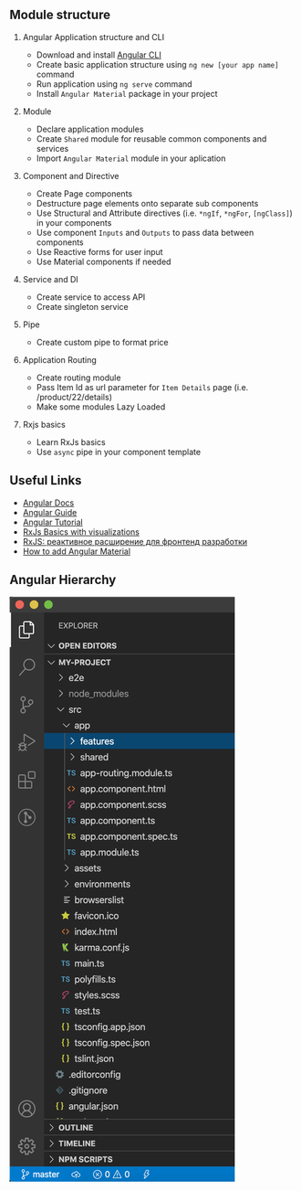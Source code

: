 ## Module structure
1. Angular Application structure and CLI
    * Download and install [Angular CLI](https://cli.angular.io)
    * Create basic application structure using `ng new [your app name]` command
    * Run application using `ng serve` command
    * Install `Angular Material` package in your project

2. Module
    * Declare application modules
    * Create `Shared` module for reusable common components and services
    * Import `Angular Material` module in your aplication

3. Component and Directive
    * Create Page components
    * Destructure page elements onto separate sub components
    * Use Structural and Attribute directives (i.e. `*ngIf`, `*ngFor`, `[ngClass]`) in your components
    * Use component `Inputs` and `Outputs` to pass data between components
    * Use Reactive forms for user input
    * Use Material components if needed

4. Service and DI
    * Create service to access API
    * Create singleton service

6. Pipe
    * Create custom pipe to format price

5. Application Routing
    * Create routing module
    * Pass Item Id as url parameter for `Item Details` page (i.e. /product/22/details)
    * Make some modules Lazy Loaded

6. Rxjs basics
    * Learn RxJs basics
    * Use `async` pipe in your component template

## Useful Links
- [Angular Docs](https://angular.io/guide/setup-local)
- [Angular Guide](https://metanit.com/web/angular2/1.1.php)
- [Angular Tutorial](https://angular.io/tutorial)
- [RxJs Basics with visualizations](https://rxjs-dev.firebaseapp.com/guide/overview)
- [RxJS: реактивное расширение для фронтенд разработки](https://habr.com/ru/company/jugru/blog/302284/)
- [How to add Angular Material](https://material.angular.io/guide/getting-started)

## Angular Hierarchy
![Angular-hierarchy](./images/hierarchy.png "hierarchy")

